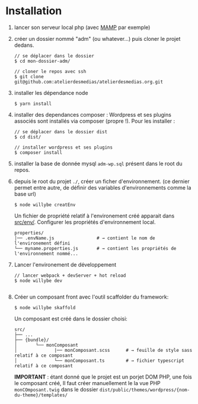 # Installation


1. lancer son serveur local php (avec [MAMP](https://www.mamp.info/en/downloads/) par exemple)

1. créer un dossier nommé "adm" (ou whatever...) puis cloner le projet dedans.
     ```shell
     // se déplacer dans le dossier 
     $ cd mon-dossier-adm/ 
     
     // cloner le repos avec ssh
     $ git clone git@github.com:atelierdesmedias/atelierdesmedias.org.git
     ```
 
1. installer les dépendance node

    ```shell
    $ yarn install
    ``` 

1. installer des dependances composer : Wordpress et ses plugins associés sont installés via composer (propre !).
Pour les installer :   

    ```shell
    // se déplacer dans le dossier dist
    $ cd dist/
    
    // installer wordpress et ses plugins
    $ composer install
    ``` 

1. installer la base de donnée mysql `adm-wp.sql` présent dans le root du repos.

1. depuis le root du projet `./`, créer un ficher d'environnement. (ce dernier permet entre autre, 
de définir des variables d'environnements comme la base url)  
    
    ```shell
    $ node willybe creatEnv
    ```
    
    Un fichier de propriété relatif à l'environement créé apparait dans [src/env/](../src/env). 
    Configurer les propriétés d'environnement local.
       
    ```shell
    properties/                                                                
    │── .envName.js                # → contient le nom de l'environement défini
    └── myname.properties.js       # → contient les propriétés de l'environnement nommé...   
    ```
    
1. Lancer l'environement de développement 
 
   ```shell
   // lancer webpack + devServer + hot reload
   $ node willybe dev
          
1. Créer un composant front avec l'outil scaffolder du framework:  
  
    ```shell
    $ node willybe skaffold  
    ```       
    Un composant  est créé dans le dossier choisi: 
    
    ```shell
    src/                         
    ├── ...                
    ├── {bundle}/                       
    │       └── monComposant          
    │              |── monComposant.scss      # → feuille de style sass relatif à ce composant
    │              └── monComposant.ts        # → fichier typescript relatif à ce composant          
    ```  
 
    **IMPORTANT** : étant donné que le projet est un porjet DOM PHP, une fois le composant créé, 
    Il faut créer manuellement le la vue PHP `monCOmposant.twig` dans le dossier 
    `dist/public/themes/wordpress/{nom-du-theme}/templates/`





